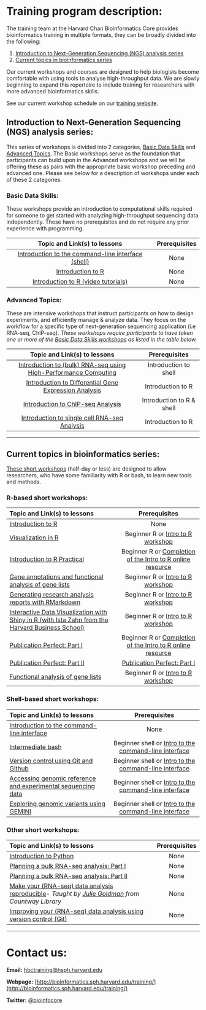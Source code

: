 # Training program description:

The training team at the Harvard Chan Bioinformatics Core provides bioinformatics training in multiple formats, they can be broadly divided into the following: 

1. [Introduction to Next-Generation Sequencing (NGS) analysis series](#introduction-to-next-generation-sequencing-ngs-analysis-series)
2. [Current topics in bioinformatics series](#current-topics-in-bioinformatics-series)

Our current workshops and courses are designed to help biologists become comfortable with using tools to analyse high-throughput data. We are slowly beginning to expand this repertoire to include training for researchers with more advanced bioinformatics skills. 

See our current workshop schedule on our [training website](http://bioinformatics.sph.harvard.edu/training#for-hsci-and-on-quad-hms-researchers).

## Introduction to Next-Generation Sequencing (NGS) analysis series:

This series of workshops is divided into 2 categories, [Basic Data Skills](#basic-data-skills) and [Advanced Topics](#advanced-topics). The Basic workshops serve as the foundation that participants can build upon in the Advanced workshops and we will be offering these as pairs with the appropriate basic workshop preceding and advanced one. Please see below for a description of workshops under each of these 2 categories.

### Basic Data Skills:

These workshops provide an introduction to computational skills required for someone to get started with analyzing high-throughput sequencing data independently. These have no prerequisites and do not require any prior experience with programming.

| Topic and Link(s) to lessons | Prerequisites |
| :----: | :----: | 
| [Introduction to the command-line interface (shell)](https://hbctraining.github.io/Intro-to-shell-flipped/schedule/links-to-lessons.html) | None |
| [Introduction to R](https://hbctraining.github.io/Intro-to-R-flipped/schedules/links-to-lessons.html) | None |
| [Introduction to R (video tutorials)](https://projects.iq.harvard.edu/hcatrresource/) | None |
  
### Advanced Topics:

These are intensive workshops that instruct participants on how to design experiments, and efficiently manage & analyze data. They focus on the workflow for a specific type of next-generation sequencing application (i.e RNA-seq, ChIP-seq). *These workshops require participants to have taken one or more of the [Basic Data Skills workshops](#basic-data-skills) as listed in the table below.*
  
| Topic and Link(s) to lessons | Prerequisites |
| :----: | :----: |
| [Introduction to (bulk) RNA-seq using High-Performance Computing](https://hbctraining.github.io/Intro-to-rnaseq-hpc-salmon-flipped/schedule/links-to-lessons.html) | Introduction to shell |
| [Introduction to Differential Gene Expression Analysis](https://hbctraining.github.io/DGE_workshop_salmon_online/schedule/links-to-lessons.html)  | Introduction to R  |
| [Introduction to ChIP-seq Analysis](https://hbctraining.github.io/Intro-to-ChIPseq) | Introduction to R & shell |
| [Introduction to single cell RNA-seq Analysis](https://hbctraining.github.io/scRNA-seq_online/schedule/links-to-lessons.html) | Introduction to R |

***

## Current topics in bioinformatics series:

[These short workshops](https://hbctraining.github.io/Training-modules/) (half-day or less) are designed to allow researchers, who have some familiarity with R or bash, to learn new tools and methods. 

### R-based short workshops:

| Topic and Link(s) to lessons | Prerequisites |
|:---------------|:-------------:|
| [Introduction to R](IntroR) | None |
| [Visualization in R](https://hbctraining.github.io/Training-modules/Visualization_in_R/) | Beginner R or [Intro to R workshop](https://hbctraining.github.io/Training-modules/IntroR) |
| [Introduction to R Practical](https://hbctraining.github.io/Training-modules/IntroR_practical_online_resource) | Beginner R or [Completion of the Intro to R online resource](https://projects.iq.harvard.edu/hcatrresource/) |
| [Gene annotations and functional analysis of gene lists](https://hbctraining.github.io/Training-modules/DGE-functional-analysis) | Beginner R or [Intro to R workshop](https://hbctraining.github.io/Training-modules/IntroR) |
| [Generating research analysis reports with RMarkdown](https://hbctraining.github.io/Training-modules/Rmarkdown) | Beginner R or [Intro to R workshop](https://hbctraining.github.io/Training-modules/IntroR) |
| [Interactive Data Visualization with Shiny in R (with Ista Zahn from the Harvard Business School)](https://github.com/izahn/shiny_workshop) | Beginner R or [Intro to R workshop](https://hbctraining.github.io/Training-modules/IntroR) |
| [Publication Perfect: Part I](https://hbctraining.github.io/Training-modules/publication_perfect) | Beginner R or [Completion of the Intro to R online resource](https://projects.iq.harvard.edu/hcatrresource/) |
| [Publication Perfect: Part II](https://hbctraining.github.io/Training-modules/publication_perfect) | [Publication Perfect: Part I](https://hbctraining.github.io/Training-modules/publication_perfect) |
| [Functional analysis of gene lists](https://hbctraining.github.io/Training-modules/DGE-functional-analysis/) | Beginner R or [Intro to R workshop](https://hbctraining.github.io/Training-modules/IntroR) |

### Shell-based short workshops:

| Topic and Link(s) to lessons | Prerequisites |
|:---------------|:-------------:|
| [Introduction to the command-line interface](https://hbctraining.github.io/Training-modules/Intro_shell) | None |
| [Intermediate bash](https://hbctraining.github.io/Training-modules/Intermediate_shell) | Beginner shell or [Intro to the command-line interface](https://hbctraining.github.io/Training-modules/Intro_shell) |
| [Version control using Git and Github](https://hbctraining.github.io/Training-modules/Git-Github) | Beginner shell or [Intro to the command-line interface](https://hbctraining.github.io/Training-modules/Intro_shell)  |
| [Accessing genomic reference and experimental sequencing data](https://hbctraining.github.io/Accessing_public_genomic_data) | Beginner shell or [Intro to the command-line interface](https://hbctraining.github.io/Training-modules/Intro_shell)  |
| [Exploring genomic variants using GEMINI](https://hbctraining.github.io/Training-modules/Exploring_variants_with_GEMINI) | Beginner shell or [Intro to the command-line interface](https://hbctraining.github.io/Training-modules/Intro_shell) |

### Other short workshops:

| Topic and Link(s) to lessons | Prerequisites |
|:---------------|:-------------:|
| [Introduction to Python](https://hbctraining.github.io/Training-modules/Python) | None |
| [Planning a bulk RNA-seq analysis: Part I](https://hbctraining.github.io/Training-modules/planning_successful_rnaseq#part-i) | None |
| [Planning a bulk RNA-seq analysis: Part II](https://hbctraining.github.io/Training-modules/planning_successful_rnaseq#part-ii) | None |
| [Make your (RNA-seq) data analysis reproducible](https://hbctraining.github.io/Training-modules/reproducible_analyses)- *Taught by [Julie Goldman](https://scholar.harvard.edu/julie_goldman) from Countway Library* | None |
| [Improving your (RNA-seq) data analysis using version control (Git)](https://hbctraining.github.io/versioning_data_scripts/) | None |

***

# Contact us:

**Email:** [hbctraining@hsph.harvard.edu](mailto:hbctraining@hsph.harvard.edu)

**Webpage:** [http://bioinformatics.sph.harvard.edu/training/](http://bioinformatics.sph.harvard.edu/training/)

**Twitter:** [@bioinfocore](http://twitter.com/bioinfocore)
